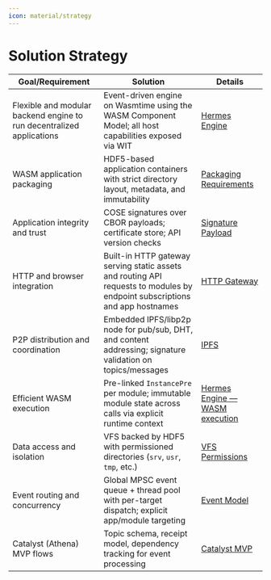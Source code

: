 ```yaml
---
icon: material/strategy
---
```


# Solution Strategy

<!-- See: https://docs.arc42.org/section-4/ -->

| Goal/Requirement | Solution | Details |
| --- | --- | --- |
| Flexible and modular backend engine to run decentralized applications | Event-driven engine on Wasmtime using the WASM Component Model; all host capabilities exposed via WIT | [Hermes Engine](05_building_block_view/hermes_engine.md) |
| WASM application packaging | HDF5-based application containers with strict directory layout, metadata, and immutability | [Packaging Requirements](08_concepts/hermes_packaging_requirements/overview.md#the-full-application-filesystem-hierarchy) |
| Application integrity and trust | COSE signatures over CBOR payloads; certificate store; API version checks | [Signature Payload](08_concepts/hermes_signing_procedure/signature_format.md#signature-payload) |
| HTTP and browser integration | Built-in HTTP gateway serving static assets and routing API requests to modules by endpoint subscriptions and app hostnames | [HTTP Gateway](08_concepts/http_gateway.md) |
| P2P distribution and coordination | Embedded IPFS/libp2p node for pub/sub, DHT, and content addressing; signature validation on topics/messages | [IPFS](08_concepts/ipfs.md) |
| Efficient WASM execution | Pre-linked `InstancePre` per module; immutable module state across calls via explicit runtime context | [Hermes Engine — WASM execution](05_building_block_view/hermes_engine.md#wasm-execution-model) |
| Data access and isolation | VFS backed by HDF5 with permissioned directories (`srv`, `usr`, `tmp`, etc.) | [VFS Permissions](08_concepts/vfs.md#permissions) |
| Event routing and concurrency | Global MPSC event queue + thread pool with per-target dispatch; explicit app/module targeting | [Event Model](08_concepts/event_model.md#event-model-and-concurrency) |
| Catalyst (Athena) MVP flows | Topic schema, receipt model, dependency tracking for event processing | [Catalyst MVP](08_concepts/catalyst_mvp.md) |
